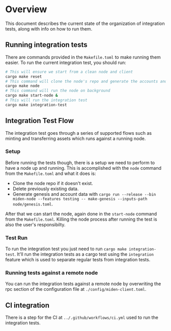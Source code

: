 # Overview

This document describes the current state of the organization of integration tests, along with info on how to run them.

## Running integration tests

There are commands provided in the `Makefile.toml` to make running them easier. To run the current integration test, you should run:

```bash
# This will ensure we start from a clean node and client
cargo make reset
# This command will clone the node's repo and generate the accounts and genesis files and lastly start the node 
cargo make node
# This command will run the node on background
cargo make start-node &
# This will run the integration test 
cargo make integration-test
```

## Integration Test Flow

The integration test goes through a series of supported flows such as minting
and transferring assets which runs against a running node. 

### Setup

Before running the tests though, there is a setup we need to perform to have a
node up and running. This is accomplished with the `node` command from the
`Makefile.toml` and what it does is:

- Clone the node repo if it doesn't exist.
- Delete previously existing data.
- Generate genesis and account data with `cargo run --release --bin miden-node --features testing -- make-genesis --inputs-path node/genesis.toml`.

After that we can start the node, again done in the `start-node` command from
the `Makefile.toml`. Killing the node process after running the test is also
the user's responsibilty.

### Test Run

To run the integration test you just need to run `cargo make integration-test`.
It'll run the integration tests as a cargo test using the `integration` feature
which is used to separate regular tests from integration tests.

### Running tests against a remote node

You can run the integration tests against a remote node by overwriting the rpc
section of the configuration file at `./config/miden-client.toml`. 
## CI integration

There is a step for the CI at `../.github/workflows/ci.yml` used to run the integration tests.

